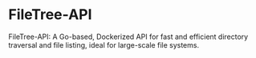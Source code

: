 # FileTree-API
FileTree-API: A Go-based, Dockerized API for fast and efficient directory traversal and file listing, ideal for large-scale file systems.
